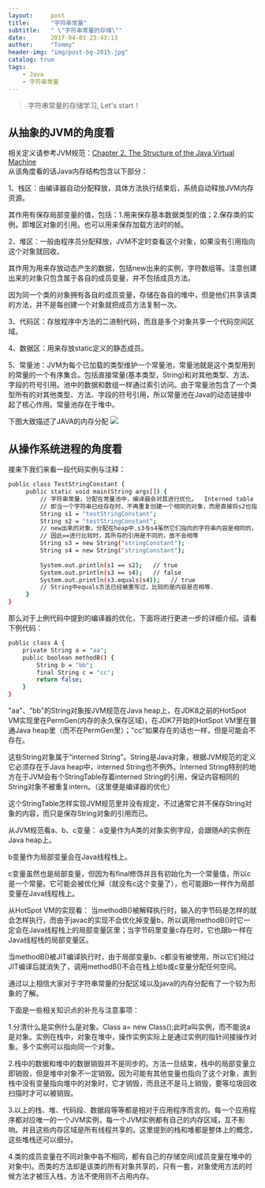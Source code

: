 ```yaml
---
layout:     post
title:      "字符串常量"
subtitle:   " \"字符串常量的存储\""
date:       2017-04-03 23:43:13
author:     "Tommy"
header-img: "img/post-bg-2015.jpg"
catalog: true
tags:
    - Java
    - 字符串常量
---
```


> 字符串常量的存储学习, Let's start！

## 从抽象的JVM的角度看

相关定义请参考JVM规范：[Chapter 2. The Structure of the Java Virtual Machine](https://docs.oracle.com/javase/specs/jvms/se8/html/jvms-2.html#jvms-2.5)<br/>
从该角度看的话Java内存结构包含以下部分：

1、栈区：由编译器自动分配释放，具体方法执行结束后，系统自动释放JVM内存资源。

其作用有保存局部变量的值，包括：1.用来保存基本数据类型的值；2.保存类的实例，即堆区对象的引用。也可以用来保存加载方法时的帧。

2、堆区：一般由程序员分配释放，JVM不定时查看这个对象，如果没有引用指向这个对象就回收。

其作用为用来存放动态产生的数据，包括new出来的实例，字符数组等。注意创建出来的对象只包含属于各自的成员变量，并不包括成员方法。

因为同一个类的对象拥有各自的成员变量，存储在各自的堆中，但是他们共享该类的方法，并不是每创建一个对象就把成员方法复制一次。

3、代码区：存放程序中方法的二进制代码，而且是多个对象共享一个代码空间区域。

4、数据区：用来存放static定义的静态成员。

5、常量池：JVM为每个已加载的类型维护一个常量池，常量池就是这个类型用到的常量的一个有序集合。包括直接常量(基本类型，String)和对其他类型、方法、字段的符号引用。池中的数据和数组一样通过索引访问。由于常量池包含了一个类型所有的对其他类型、方法、字段的符号引用，所以常量池在Java的动态链接中起了核心作用。常量池存在于堆中。

下图大致描述了JAVA的内存分配
<img src="/img/char/char040301.png">

## 从操作系统进程的角度看

接来下我们来看一段代码实例与注释：
```sh
public class TestStringConstant {
     public static void main(String args[]) {
         // 字符串常量，分配在常量池中，编译器会对其进行优化，  Interned table
         // 即当一个字符串已经存在时，不再重复创建一个相同的对象，而是直接将s2也指向"testStringConstant".
         String s1 = "testStringConstant";   
         String s2 = "testStringConstant";
         // new出来的对象，分配在heap中.s3与s4虽然它们指向的字符串内容是相同的，但是是两个不同的对象.
         // 因此==进行比较时，其所存的引用是不同的，故不会相等
         String s3 = new String("stringConstant");      
         String s4 = new String("stringConstant");
         
         System.out.println(s1 == s2);   // true
         System.out.println(s3 == s4);   // false
         System.out.println(s3.equals(s4));   // true   
         // String中equals方法已经被重写过，比较的是内容是否相等.
     }
}
```

那么对于上例代码中提到的编译器的优化，下面将进行更进一步的详细介绍。请看下例代码：

```sh
public class A {
    private String a = "aa";
    public boolean methodB() {
        String b = "bb";
        final String c = "cc";
        return false;
    }
}
```

"aa"、"bb"的String对象按JVM规范在Java heap上，在JDK8之前的HotSpot VM实现里在PermGen(内存的永久保存区域)，在JDK7开始的HotSpot VM里在普通Java heap里（而不在PermGen里）；"cc"如果存在的话也一样，但是可能会不存在。

这些String对象属于“interned String”。String是Java对象，根据JVM规范的定义它必须存在于Java heap中，interned String也不例外。Interned String特别的地方在于JVM会有个StringTable存着interned String的引用，保证内容相同的String对象不被重复intern。（这里便是编译器的优化）

这个StringTable怎样实现JVM规范里并没有规定，不过通常它并不保存String对象的内容，而只是保存String对象的引用而已。

从JVM规范看a、b、c变量：
a变量作为A类的对象实例字段，会跟随A的实例在Java heap上。

b变量作为局部变量会在Java线程栈上。

c变量虽然也是局部变量，但因为有final修饰并且有初始化为一个常量值，所以c是一个常量。它可能会被优化掉（就没有c这个变量了），也可能跟b一样作为局部变量在Java线程栈上。

从HotSpot VM的实现看：
当methodB()被解释执行时，输入的字节码是怎样的就会怎样执行，而由于javac的实现不会优化掉变量b，所以调用methodB()时它一定会在Java线程栈上的局部变量区里；当字节码里变量c存在时，它也跟b一样在Java线程栈的局部变量区。

当methodB()被JIT编译执行时，由于局部变量b、c都没有被使用，所以它们经过JIT编译后就消失了，调用methodB()不会在栈上给b或c变量分配任何空间。

 
通过以上相信大家对于字符串常量的分配区域以及java的内存分配有了一个较为形象的了解。

下面是一些相关知识点的补充与注意事项：

1.分清什么是实例什么是对象。Class a= new Class();此时a叫实例，而不能说a是对象。实例在栈中，对象在堆中，操作实例实际上是通过实例的指针间接操作对象。多个实例可以指向同一个对象。

2.栈中的数据和堆中的数据销毁并不是同步的。方法一旦结束，栈中的局部变量立即销毁，但是堆中对象不一定销毁。因为可能有其他变量也指向了这个对象，直到栈中没有变量指向堆中的对象时，它才销毁，而且还不是马上销毁，要等垃圾回收扫描时才可以被销毁。

3.以上的栈、堆、代码段、数据段等等都是相对于应用程序而言的。每一个应用程序都对应唯一的一个JVM实例，每一个JVM实例都有自己的内存区域，互不影响。并且这些内存区域是所有线程共享的。这里提到的栈和堆都是整体上的概念，这些堆栈还可以细分。

4.类的成员变量在不同对象中各不相同，都有自己的存储空间(成员变量在堆中的对象中)。而类的方法却是该类的所有对象共享的，只有一套，对象使用方法的时候方法才被压入栈，方法不使用则不占用内存。